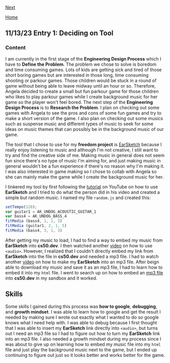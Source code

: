 

[Next](entry02.md)

[Home](../README.md)
## 11/13/23 Entry 1: Deciding on Tool
### Content
I am currently in the first stage of the **Engineering Design Process** which I have to **Define the Problem**. The problem we chose to solve is boredom and time consuming games. Lots of kids are getting sick and tired of those short boring games but are interested in those long, time consuming shooting or parkour games. Those children would be stuck in a round of game without being able to leave midway until an hour or so. Therefore, Angela decided to create a small but fun parkour game for those children who likes to play parkour games while I create background music for her game so the player won't feel bored. The next step of the **Engineering Design Process** is to **Research the Problem**. I plan on checking out some games with Angela to see the pros and cons of some fun games and try to make a short version of the game. I also plan on checking out some musics such as suspense music and different types of music to seek for some ideas on music themes that can possibly be in the background music of our game. 

The tool that I chose to use for my **freedom project** is [EarSketch](https://earsketch.gatech.edu/landing/#/) because I really enjoy listening to music and although I'm not creative, I still want to try and find the creative side of me. Making music in general does not seem fun since there's no type of music I'm aiming for, and just making music in general wouldn't be a fun experience if there's no reason why I'm making it. I was also interested in game making so I chose to collab with Angela so she can mainly make the game while I create the background music for her.

I tinkered my tool by first following the [tutorial](https://youtu.be/IzTgY1SLqgo?si=GlAS1P64U9yB-f2p) on YouTube on how to use **EarSketch** and I tried to do what the person did in his video and created a simple but random music. I named my file `random.js` and created this:
```js
setTempo(120);
var guitar1 = AK_UNDOG_ACOUSTIC_GUITAR_1
var bass4 = AK_UNDOG_BASS_4
fitMedia (bass4, 1, 1, 3)
fitMedia (guitar1, 2, 1, 5)
fitMedia (bass4, 3, 1, 3)
```
After getting my music to load, I had to find a way to embed my music from **EarSketch** into **cs50.dev**. I then watched another [video](https://youtu.be/UHjTXLAS4tU?si=GEOdSMgSJWmH1yAG) on how to use `<audio>`. However, I realized that I couldn't directly embed my link from **EarSketch** into the file in **cs50.dev** and needed a mp3 file. I had to watch another [video](https://youtu.be/UbhdenVCgRs?si=dYNC149-12D1Xg2C) on how to make my **EarSketch** into an mp3 file. After beign able to download my music and save it as an mp3 file, I had to learn how to embed it into my `html` file. I went to search up on how to embed an [mp3 file](https://beta.reddit.com/r/cs50/comments/1742soy/uploading_mp3_files_to_my_final_project_folder/) into **cs50.dev** in my sandbox and it worked.

## Skills
Some skills I gained during this process was **how to google**, **debugging**, and **growth mindset**. I was able to learn how to google and get the result I needed by making sure I wrote out exactly what I wanted to do so google knows what I need help with. I was able to debug because I first thought that I was able to insert my **EarSketch** link directly into `<audio>`, but turns out I need an mp3 file so I had to figure out how to turn my **EarSketch** link into an mp3 file. I also needed a growth mindset during my process since I was about to give up on learning how to embed my music file into my `html` file and just play the background music next to the game, but I ended up continuing to figure out just so it looks better and works better for the game.
